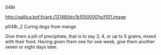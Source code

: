 048r 

http://gallica.bnf.fr/ark:/12148/btv1b10500001g/f101.image


p048r_2 Curing dogs from mange

Give them a pill of precipitate, that is to say 3, 4, or up to 5 grains, mixed with their food. Having given them one for one week, give them another seven or eight days later.